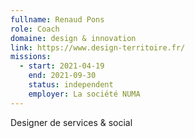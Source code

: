 ```yaml
---
fullname: Renaud Pons
role: Coach
domaine: design & innovation
link: https://www.design-territoire.fr/
missions:
  - start: 2021-04-19
    end: 2021-09-30
    status: independent
    employer: La société NUMA
---
```

Designer de services & social
